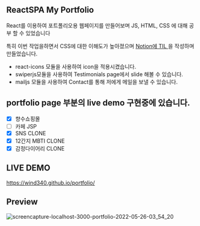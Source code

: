 ## ReactSPA My Portfolio

React를 이용하여 포트폴리오용 웹페이지를 만들어보며 JS, HTML, CSS 에 대해 공부 할 수 있었습니다

특히 이번 작업을하면서 CSS에 대한 이해도가 높아졌으며 <a href="https://www.notion.so/jakedevchek/1960101cd6f54ca2a19cdd34debd3254?v=f4b00411a3ed4d379411d565c85b1003&p=f3028b47bb3e460b992d168adf402b17">Notion에 TIL </a> 을 작성하며 만들었습니다.   

- react-icons 모듈을 사용하여 icon을 적용시켰습니다.
- swiperjs모듈을 사용하여 Testimonials page에서 slide 해볼 수 있습니다.
- mailjs 모듈을 사용하여 Contact를 통해 저에게 메일을 보낼 수 있습니다.

portfolio page 부분의 live demo 구현중에 있습니다.
---
- [x] 향수쇼핑몰
- [ ] 카페 JSP
- [x] SNS CLONE
- [x] 12간지 MBTI CLONE
- [x] 감정다이어리 CLONE

## LIVE DEMO
https://wind340.github.io/portfolio/

Preview
---

![screencapture-localhost-3000-portfolio-2022-05-26-03_54_20](https://user-images.githubusercontent.com/83698052/170347007-a5e5b326-1778-454a-bba3-124c8a218a94.png)
